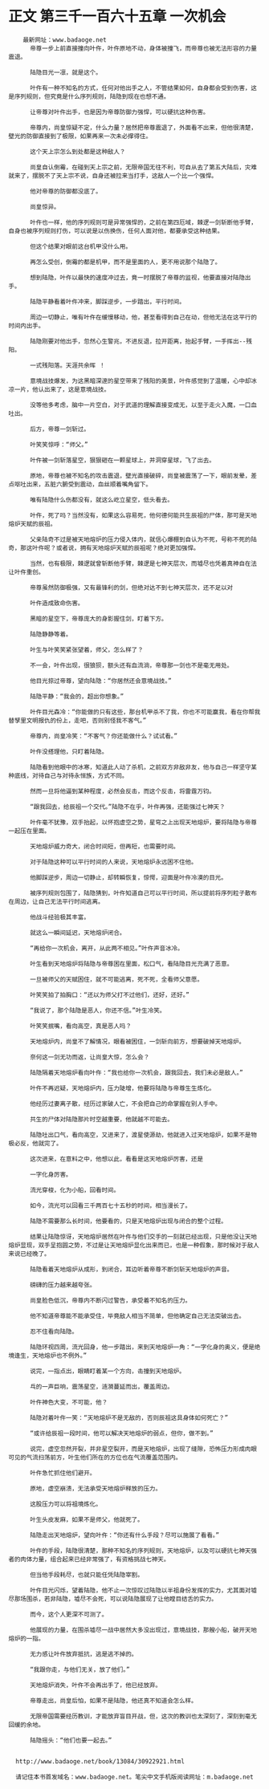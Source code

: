 # 正文 第三千一百六十五章 一次机会
        最新网址：www.badaoge.net
          帝尊一步上前直接撞向叶仵，叶仵原地不动，身体被撞飞，而帝尊也被无法形容的力量震退。
      
          陆隐目光一凛，就是这个。
      
          叶仵有一种不知名的方式，任何对他出手之人，不管结果如何，自身都会受到伤害，这是序列规则，但究竟是什么序列规则，陆隐到现在也想不通。
      
          让帝尊对叶仵出手，也是因为帝尊防御力强悍，可以硬抗这种伤害。
      
          帝尊内，尚皇惊疑不定，什么力量？居然把帝尊震退了，外面看不出来，但他很清楚，壁光的防御直接到了极限，如果再来一次未必撑得住。
      
          这个天上宗怎么到处都是这种敌人？
      
          尚皇自认倒霉，在碰到天上宗之前，无限帝国无往不利，可自从去了第五大陆后，灾难就来了，摆脱不了天上宗不说，自身还被拉来当打手，这敌人一个比一个强悍。
      
          他对帝尊的防御都没底了。
      
          尚皇惊异。
      
          叶仵也一样，他的序列规则可是异常强悍的，之前在第四厄域，棘逻一剑斩断他手臂，自身也被序列规则打伤，可以说是以伤换伤，任何人面对他，都要承受这种结果。
      
          但这个结果对眼前这台机甲没什么用。
      
          再怎么受创，倒霉的都是机甲，而不是里面的人，更不用说那个陆隐了。
      
          想到陆隐，叶仵以最快的速度冲过去，竟一时摆脱了帝尊的监视，他要直接对陆隐出手。
      
          陆隐平静看着叶仵冲来，脚踩逆步，一步踏出，平行时间。
      
          周边一切静止，唯有叶仵在缓慢移动，他，甚至看得到自己在动，但他无法在这平行的时间内出手。
      
          陆隐刚要对他出手，忽然心生警兆，不进反退，拉开距离，抬起手臂，一手挥出--残阳。
      
          一式残阳落。天涯共余晖 ！
      
          意境战技爆发，为这黑暗深邃的星空带来了残阳的美景，叶仵感觉到了温暖，心中却冰凉一片，他认出来了，这是意境战技。
      
          没等他多考虑，脑中一片空白，对于武道的理解直接变成无，以至于走火入魔，一口血吐出。
      
          后方，帝尊一剑斩过。
      
          叶笑笑惊呼：“师父。”
      
          叶仵被一剑斩落星空，狠狠砸在一颗星球上，并洞穿星球，飞了出去。
      
          原地，帝尊也被不知名的攻击震退，壁光直接破碎，尚皇被震荡了一下，眼前发晕，差点呕吐出来，五脏六腑受到震动，血丝顺着嘴角留下。
      
          唯有陆隐什么伤都没有，就这么屹立星空，低头看去。
      
          叶仵，死了吗？当然没有，如果这么容易死，他何德何能共生辰祖的尸体，那可是天地熔炉天赋的辰祖。
      
          父亲陆奇不过是被天地熔炉的压力侵入体内，就信心爆棚到自认为不死，号称不死的陆奇，那这叶仵呢？或者说，拥有天地熔炉天赋的辰祖呢？绝对更加强悍。
      
          当然，也有极限，棘逻就曾斩断他手臂，棘逻是七神天层次，而墟尽也凭着真神自在法让叶仵重创。
      
          帝尊虽然防御极强，又有最锋利的剑，但绝对达不到七神天层次，还不足以对
      
          叶仵造成致命伤害。
      
          黑暗的星空下，帝尊庞大的身影握住剑，盯着下方。
      
          陆隐静静等着。
      
          叶生与叶笑笑紧张望着，师父，怎么样了？
      
          不一会，叶仵出现，很狼狈，额头还有血流淌，帝尊那一剑也不是毫无用处。
      
          他目光掠过帝尊，望向陆隐：“你居然还会意境战技。”
      
          陆隐平静：“我会的，超出你想象。”
      
          叶仵目光森冷：“你能做的只有这些，那台机甲杀不了我，你也不可能赢我，看在你帮我替孥里文明报仇的份上，走吧，否则别怪我不客气。”
      
          帝尊内，尚皇冷笑：“不客气？你还能做什么？试试看。”
      
          叶仵没搭理他，只盯着陆隐。
      
          陆隐看到他眼中的冰寒，知道此人动了杀机，之前双方非敌非友，他与自己一样坚守某种底线，对待自己与对待永恒族，方式不同。
      
          然而一旦将他逼到某种程度，必然会反击，而这个反击，将雷霆万钧。
      
          “跟我回去，给辰祖一个交代。”陆隐不在乎，叶仵再强，还能强过七神天？
      
          叶仵毫不犹豫，双手抬起，以怀抱虚空之势，星穹之上出现天地熔炉，要将陆隐与帝尊一起压在里面。
      
          天地熔炉威力奇大，闭合时间短，但再短，也需要时间。
      
          对于陆隐这种可以平行时间的人来说，天地熔炉永远困不住他。
      
          他脚踩逆步，周边一切静止，却转瞬恢复，惊愕，迎面是叶仵冷漠的目光。
      
          被序列规则包围了，陆隐猜到，叶仵知道自己可以平行时间，所以提前将序列粒子散布在周边，让自己无法平行时间逃离。
      
          他战斗经验极其丰富。
      
          就这么一瞬间延迟，天地熔炉闭合。
      
          “再给你一次机会，离开，从此两不相见。”叶仵声音冰冷。
      
          叶生看到天地熔炉将陆隐与帝尊困在里面，松口气，看陆隐目光充满了恶意。
      
          一旦被师父的天赋困住，就不可能逃离，死不死，全看师父意愿。
      
          叶笑笑拍了拍胸口：“还以为师父打不过他们，还好，还好。”
      
          “我说了，那个陆隐是恶人，你还不信。”叶生冷笑。
      
          叶笑笑抿嘴，看向高空，真是恶人吗？
      
          天地熔炉内，尚皇不了解情况，眼看被困住，一剑斩向前方，想要破掉天地熔炉。
      
          奈何这一剑无功而返，让尚皇大惊，怎么会？
      
          陆隐隔着天地熔炉看向叶仵：“我也给你一次机会，跟我回去，我们未必是敌人。”
      
          叶仵不再迟疑，天地熔炉内，压力陡增，他要将陆隐与帝尊生生炼化。
      
          他经历过妻离子散，经历过家破人亡，不会把自己的命掌握在别人手中。
      
          共生的尸体对陆隐那片时空越重要，他就越不可能去。
      
          陆隐吐出口气，看向高空，又进来了，渡星使源劫，他就进入过天地熔炉，如果不是物极必反，他就完了。
      
          这次进来，在意料之中，他想以此，看看是这天地熔炉厉害，还是
      
          一字化身厉害。
      
          流光穿梭，化为小船，回看时间。
      
          如今，流光可以回看三千两百七十五秒的时间，相当漫长了。
      
          陆隐不需要那么长时间，他要看的，只是天地熔炉出现与闭合的整个过程。
      
          结果让陆隐惊讶，天地熔炉居然在叶仵与他们交手的一刻就已经出现，只是他没让天地熔炉显现，双手呈抱圆之势，不过是让天地熔炉显化出来而已，也是一种假象，那时候对于敌人来说已经晚了。
      
          陆隐看着天地熔炉从成形，到闭合，耳边听着帝尊不断剑斩天地熔炉的声音。
      
          磅礴的压力越来越夸张。
      
          尚皇脸色低沉，帝尊内不断闪过警告，承受着不知名的压力。
      
          他不知道帝尊能不能承受住，毕竟敌人相当不简单，但他确定自己无法突破出去。
      
          忍不住看向陆隐。
      
          陆隐环视四周，流光回身，他一步踏出，来到天地熔炉一角：“一字化身的奥义，便是绝境逢生，天地熔炉也不例外。”
      
          说完，一指点出，眼睛盯着某一个方向，击撞到天地熔炉。
      
          乓的一声巨响，震荡星空，涟漪蔓延而出，覆盖周边。
      
          叶仵神色大变，不可能，他？
      
          陆隐对着叶仵一笑：“天地熔炉不是无敌的，否则辰祖这具身体如何死亡？”
      
          “或许给辰祖一段时间，他可以解决天地熔炉的弱点，但你，做不到。”
      
          说完，虚空忽然开裂，并非星空裂开，而是天地熔炉，出现了缝隙，恐怖压力形成肉眼可见的气流扫荡前方，叶生他们所在的方位也在气流覆盖范围内。
      
          叶仵急忙抓住他们避开。
      
          原地，虚空崩溃，无法承受天地熔炉释放的压力。
      
          这股压力可以将祖境炼化。
      
          叶生头皮发麻，如果不是师父，他就死了。
      
          陆隐走出天地熔炉，望向叶仵：“你还有什么手段？尽可以施展了看看。”
      
          叶仵的手段，陆隐很清楚，那种不知名的序列规则，天地熔炉，以及可以硬抗七神天强者的肉体力量，组合起来已经非常强了，有资格挑战七神天。
      
          但当他手段耗尽，也就只能任凭陆隐宰割。
      
          叶仵目光闪烁，望着陆隐，他不止一次惊叹过陆隐以半祖身份发挥的实力，尤其面对墟尽那场围杀，若非陆隐，墟尽不会死，可以说陆隐展现了让他瞠目结舌的实力。
      
          而今，这个人更深不可测了。
      
          他展现的力量，在围杀墟尽一战中居然大多没出现过，意境战技，那艘小船，破开天地熔炉的一指。
      
          无力感让叶仵放弃抵抗，逃是逃不掉的。
      
          “我跟你走，与他们无关，放了他们。”
      
          天地熔炉消失，叶仵不会再出手了，他已经放弃。
      
          帝尊走出，尚皇后怕，如果不是陆隐，他还真不知道会怎么样。
      
          无限帝国需要经历教训，才能放弃盲目开战，但，这次的教训也太深刻了，深刻到毫无回缓的余地。
      
          陆隐摇头：“他们也要一起去。”
      
      
      http://www.badaoge.net/book/13084/30922921.html
      
      请记住本书首发域名：www.badaoge.net。笔尖中文手机版阅读网址：m.badaoge.net